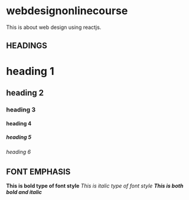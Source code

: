 # webdesignonlinecourse
This is about web design using reactjs.
## HEADINGS
# heading 1
## heading 2
### heading 3
#### heading 4
##### heading 5
###### heading 6
## FONT EMPHASIS
**This is bold type of font style**
*This is italic type of font style*
***This is both bold and italic***
